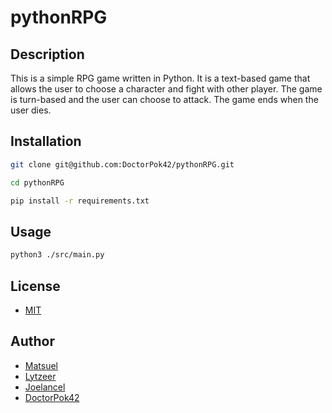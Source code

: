 <!-- @format -->

# pythonRPG

## Description

This is a simple RPG game written in Python. It is a text-based game that allows the user to choose a character and fight with other player. The game is turn-based and the user can choose to attack. The game ends when the user dies.

## Installation

```bash
git clone git@github.com:DoctorPok42/pythonRPG.git

cd pythonRPG

pip install -r requirements.txt
```

## Usage

```bash
python3 ./src/main.py
```

## License

- [MIT](https://github.com/DoctorPok42/pythonRPG/blob/main/LICENSE)

## Author

- [Matsuel](https://github.com/Matsuel)
- [Lytzeer](https://github.com/Lytzeer)
- [Joelancel](https://github.com/Joelancel)
- [DoctorPok42](https://github.com/DoctorPok42)
